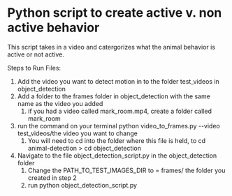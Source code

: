 # Python script to create active v. non active behavior 
This script takes in a video and catergorizes what the animal behavior is active or not active.

Steps to Run Files:
1. Add the video you want to detect motion in to the folder test_videos in object_detection
2. Add a folder to the frames folder in object_detection with the same name as the video you added
    1. if you had a video called mark_room.mp4, create a folder called mark_room
3. run the command on your terminal  python video_to_frames.py --video test_videos/the video you want to change
    1. You will need to cd into the folder where this file is held, to cd animal-detection > cd object_detection
4. Navigate to the file object_detection_script.py in the object_detection folder
    1. Change the PATH_TO_TEST_IMAGES_DIR to = frames/ the folder you created in step 2
    2. run python object_detection_script.py
